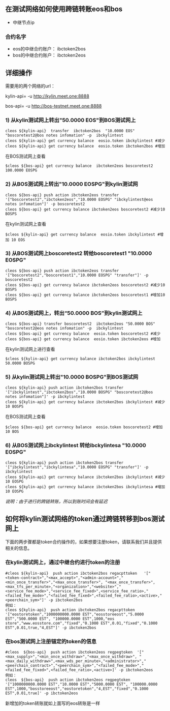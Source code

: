 
## 在测试网络如何使用跨链转账eos和bos
- 中继节点ip

### 合约名字

- eos的中继合约账户： ibctoken2bos
- bos的中继合约账户： ibctoken2eos

## 详细操作

需要用的两个网络的url：

kylin-api= -u http://kylin.meet.one:8888

bos-api= -u http://bos-testnet.meet.one:8888

### 1) 从kylin测试网上转出"50.0000 EOS"到BOS测试网上
````
cleos ${kylin-api}  transfer  ibctoken2bos  "10.0000 EOS" "boscoretest2@bos notes infomation" -p  ibckylintest
cleos ${kylin-api} get currency balance  eosio.token ibckylintest #减少
cleos ${kylin-api} get currency balance  eosio.token ibctoken2bos #增加 
````
在BOS测试网上查看
```
$cleos ${bos-api} get currency balance  ibctoken2eos boscoretest2
100.0000 EOSPG
```

### 2) 从BOS测试网上转出"10.0000 EOSPG"到kylin测试网
````
cleos ${bos-api} push action ibctoken2eos transfer '["boscoretest2","ibctoken2eos","10.0000 EOSPG" "ibckylintest@eos notes infomation"]' -p boscoretest2   
cleos ${bos-api} get currency balance ibctoken2eos boscoretest2 #减少10 BOSPS
````
在kylin测试网上查看
```
$cleos ${kylin-api} get currency balance  eosio.token ibckylintest #增加 10 EOS
```
### 3) 从BOS测试网上boscoretest2 转给boscoretest1 "10.0000 EOSPG"
````
cleos ${bos-api} push action ibctoken2eos transfer '["boscoretest2","boscoretest1","10.0000 EOSPG" "transfer"]' -p boscoretest2   
cleos ${bos-api} get currency balance ibctoken2eos boscoretest2 #减少10 BOSPS
cleos ${bos-api} get currency balance ibctoken2eos boscoretest1 #增加10 BOSPS
````


### 4) 从BOS测试网上，转出“50.0000 BOS”到kylin测试网上
```
cleos ${bos-api} transfer boscoretest2  ibctoken2eos "50.0000 BOS" "boscoretest2@eos notes infomation" -p  ibckylintest
cleos ${bos-api} get currency balance  eosio.token boscoretest2 #减少
cleos ${bos-api} get currency balance  eosio.token ibctoken2eos #增加 
```
在kylin测试网上进行查看
```
$cleos ${kylin-api} get currency balance ibctoken2bos ibckylintest
50.0000 BOSPG
```

### 5) 从kylin测试网上转出"10.0000 BOSPG"到BOS测试网
````
cleos ${kylin-api} push action ibctoken2bos transfer '["ibckylintest","ibctoken2bos","10.0000 BOSPG" "boscoretest2@bos notes infomation"]' -p ibckylintest   
cleos ${kylin-api} get currency balance ibctoken2bos ibckylintest #减少10 BOSPS
````
在BOS测试网上查看
```
$cleos ${bos-api} get currency balance  eosio.token boscoretest2 #增加 10 BOS
```

### 6) 从BOS测试网上ibckylintest 转给ibckylintesa "10.0000 EOSPG"
````
cleos ${kylin-api} push action ibctoken2bos transfer '["ibckylintest","ibckylintesa","10.0000 EOSPG" "transfer"]' -p ibckylintest  
cleos ${kylin-api} get currency balance ibctoken2bos ibckylintest #减少10 EOSPG
cleos ${kylin-api} get currency balance ibctoken2bos ibckylintesa #增加10 EOSPG
````

*说明：由于进行的跨链转账，所以到账时间会有延迟*

## 如何将kylin测试网络的token通过跨链转移到bos测试网上

下面的两步骤都是token合约操作的，如果想要注册token，请联系我们并且提供相关的信息。

### 在kylin测试网上，通过中继合约进行token的注册
```
#cleos ${kylin-api}  push action ibctoken2bos regacpttoken   '["<token-contract>","<max_accept>","<admin-account>","<min_once_transfer>","<max_once_transfer>", "<max_once_transfer>",<max_tfs_per_minute>,"<organization>","<website>","<service_fee_mode>","<service_fee_fixed>",<service_fee_ratio>,"<failed_fee_mode>","<failed_fee_fixed>",<failed_fee_ratio>,<active>,"<peerchain_sym>"]' -p ibctoken2bos
例如：
cleos ${kylin-api}  push action ibctoken2bos regacpttoken   '["eostoretoken","1000000000.0000 EST","eosstoreeost","5.0000 EST","500.0000 EST", "100000.0000 EST",1000,"eos store","www.eosstore.com","fixed","0.1000 EST",0.01,"fixed","0.1000 EST",0.01,true,"4,EST"]' -p ibctoken2bos
```
### 在bos测试网上注册锚定的token的信息

```
#cleos  ${bos-api}  push action ibctoken2eos regpegtoken  '["<max_supply>","<min_once_withdraw>","<max_once_withdraw>", "<max_daily_withdraw>",<max_wds_per_minute>,"<administrator>","<peerchain_contract>","<peerchain_sym>","<failed_fee_mode>","<failed_fee_fixed>",<failed_fee_ratio>,<active>]' -p ibctoken2eos
例如：
cleos  ${bos-api}  push action ibctoken2eos regpegtoken  '["1000000000.0000 EST","10.0000 EST","5000.0000 EST", "100000.0000 EST",1000,"bosstoreeost","eostoretoken","4,EST","fixed","0.1000 EST",0.01,true]' -p ibctoken2eos
```
新增加的token转账就如上面写的eos转账是一样










